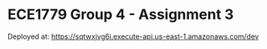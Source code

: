 # ECE1779 Group 4 - Assignment 3

Deployed at: https://sqtwxjvg6i.execute-api.us-east-1.amazonaws.com/dev